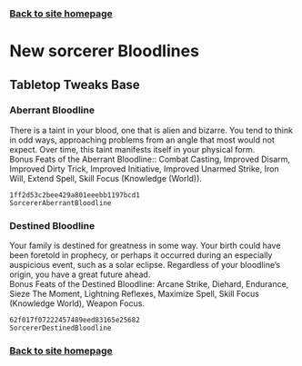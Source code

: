 ### [Back to site homepage](./README.md)

# New sorcerer Bloodlines

## Tabletop Tweaks Base

### Aberrant Bloodline

There is a taint in your blood, one that is alien and bizarre. You tend to think in odd ways, approaching problems from an angle that most would not expect. Over time, this taint manifests itself in your physical form.  
Bonus Feats of the Aberrant Bloodline:: Combat Casting, Improved Disarm, Improved Dirty Trick, Improved Initiative, Improved Unarmed Strike, Iron Will, Extend Spell, Skill Focus (Knowledge (World)).

`1ff2d53c2bee429a801eeebb1197bcd1`  
`SorcererAberrantBloodline`  

### Destined Bloodline

Your family is destined for greatness in some way. Your birth could have been foretold in prophecy, or perhaps it occurred during an especially auspicious event, such as a solar eclipse. Regardless of your bloodline’s origin, you have a great future ahead.  
Bonus Feats of the Destined Bloodline: Arcane Strike, Diehard, Endurance, Sieze The Moment, Lightning Reflexes, Maximize Spell, Skill Focus (Knowledge World), Weapon Focus.

`62f017f07222457489eed83165e25682`  
`SorcererDestinedBloodline`  


### [Back to site homepage](./README.md)
